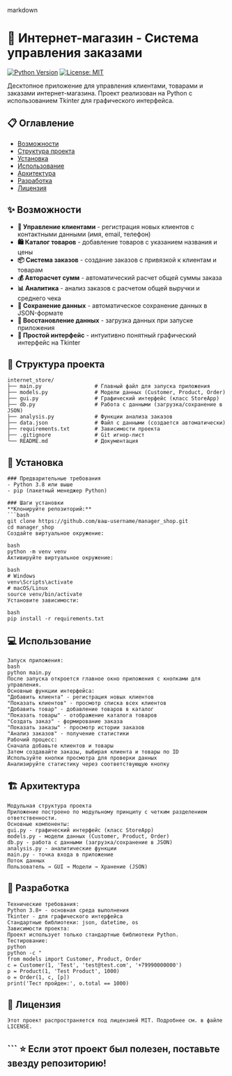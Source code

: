 markdown
# 🏪 Интернет-магазин - Система управления заказами

[![Python Version](https://img.shields.io/badge/python-3.8+-blue.svg)](https://www.python.org/downloads/)
[![License: MIT](https://img.shields.io/badge/License-MIT-yellow.svg)](https://opensource.org/licenses/MIT)

Десктопное приложение для управления клиентами, товарами и заказами интернет-магазина. Проект реализован на Python с использованием Tkinter для графического интерфейса.

## 📋 Оглавление

- [Возможности](#возможности)
- [Структура проекта](#структура-проекта)
- [Установка](#установка)
- [Использование](#использование)
- [Архитектура](#архитектура)
- [Разработка](#разработка)
- [Лицензия](#лицензия)

## ✨ Возможности

- **👥 Управление клиентами** - регистрация новых клиентов с контактными данными (имя, email, телефон)
- **🛍️ Каталог товаров** - добавление товаров с указанием названия и цены
- **📦 Система заказов** - создание заказов с привязкой к клиентам и товарам
- **💰 Авторасчет сумм** - автоматический расчет общей суммы заказа
- **📊 Аналитика** - анализ заказов с расчетом общей выручки и среднего чека
- **💾 Сохранение данных** - автоматическое сохранение данных в JSON-формате
- **🔄 Восстановление данных** - загрузка данных при запуске приложения
- **🎯 Простой интерфейс** - интуитивно понятный графический интерфейс на Tkinter

## 📁 Структура проекта
```
internet_store/
├── main.py                 # Главный файл для запуска приложения
├── models.py               # Модели данных (Customer, Product, Order)
├── gui.py                  # Графический интерфейс (класс StoreApp)
├── db.py                   # Работа с данными (загрузка/сохранение в JSON)
├── analysis.py             # Функции анализа заказов
├── data.json               # Файл с данными (создается автоматически)
├── requirements.txt        # Зависимости проекта
├── .gitignore              # Git игнор-лист
└── README.md               # Документация
```

## 🚀 Установка
```
### Предварительные требования
- Python 3.8 или выше
- pip (пакетный менеджер Python)

### Шаги установки
**Клонируйте репозиторий:**
```bash
git clone https://github.com/ваш-username/manager_shop.git
cd manager_shop
Создайте виртуальное окружение:

bash
python -m venv venv
Активируйте виртуальное окружение:

bash
# Windows
venv\Scripts\activate
# macOS/Linux
source venv/bin/activate
Установите зависимости:

bash
pip install -r requirements.txt
```
## 💻 Использование
```
Запуск приложения:
bash
python main.py
После запуска откроется главное окно приложения с кнопками для управления.
Основные функции интерфейса:
"Добавить клиента" - регистрация новых клиентов
"Показать клиентов" - просмотр списка всех клиентов
"Добавить товар" - добавление товаров в каталог
"Показать товары" - отображение каталога товаров
"Создать заказ" - формирование заказа
"Показать заказы" - просмотр истории заказов
"Анализ заказов" - получение статистики
Рабочий процесс:
Сначала добавьте клиентов и товары
Затем создавайте заказы, выбирая клиента и товары по ID
Используйте кнопки просмотра для проверки данных
Анализируйте статистику через соответствующую кнопку
```
## 🏗️ Архитектура
```
Модульная структура проекта
Приложение построено по модульному принципу с четким разделением ответственности.
Основные компоненты:
gui.py - графический интерфейс (класс StoreApp)
models.py - модели данных (Customer, Product, Order)
db.py - работа с данными (загрузка/сохранение в JSON)
analysis.py - аналитические функции
main.py - точка входа в приложение
Поток данных
Пользователь → GUI → Модели → Хранение (JSON)
```
## 🔧 Разработка
```
Технические требования:
Python 3.8+ - основная среда выполнения
Tkinter - для графического интерфейса
Стандартные библиотеки: json, datetime, os
Зависимости проекта:
Проект использует только стандартные библиотеки Python.
Тестирование:
python
python -c "
from models import Customer, Product, Order
c = Customer(1, 'Test', 'test@test.com', '+79990000000')
p = Product(1, 'Test Product', 1000)
o = Order(1, c, [p])
print('Тест пройден:', o.total == 1000)
```
## 📄 Лицензия
```
Этот проект распространяется под лицензией MIT. Подробнее см. в файле LICENSE.
```
## ``` ⭐ Если этот проект был полезен, поставьте звезду репозиторию!
```

